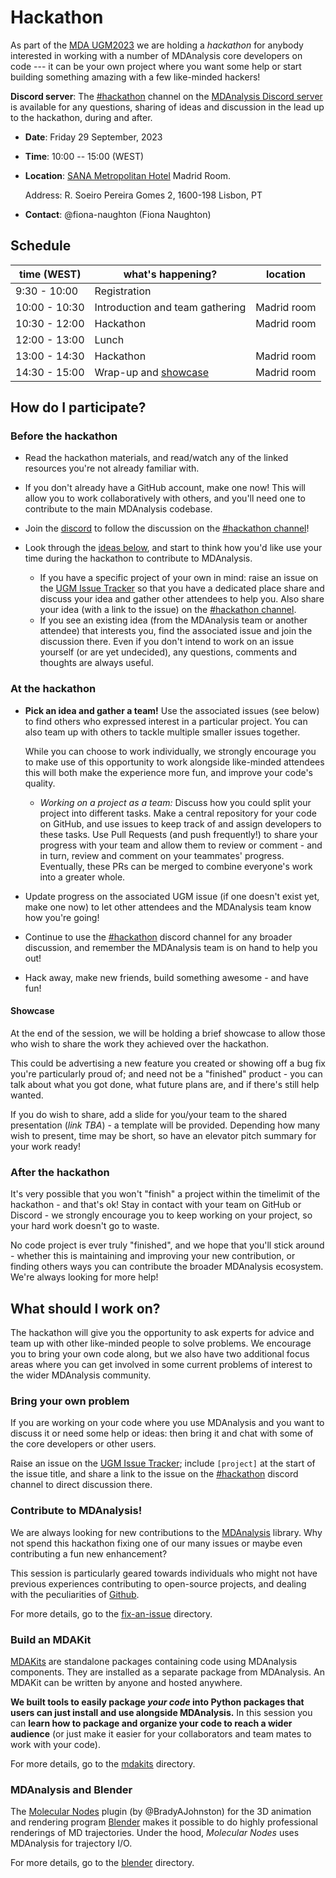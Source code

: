 # Hackathon

As part of the [MDA
UGM2023](https://www.mdanalysis.org/pages/ugm2023/) we are holding a
*hackathon* for anybody interested in working with a number of
MDAnalysis core developers on code --- it can be your own project
where you want some help or start building something amazing with a
few like-minded hackers!

**Discord server**: The [#hackathon][hackathon-channel] channel on the 
[MDAnalysis Discord server][discord] is available for any questions, 
sharing of ideas and discussion in the lead up to 
the hackathon, during and after.

* **Date**: Friday 29 September, 2023
* **Time**: 10:00 -- 15:00 (WEST)
* **Location**: [SANA Metropolitan
  Hotel](https://www.sanahotels.com/en/hotel/sana-metropolitan/)
  Madrid Room. 
  
  Address: R. Soeiro Pereira Gomes 2, 1600-198 Lisbon, PT
* **Contact**: @fiona-naughton (Fiona Naughton)
  
## Schedule 

| time (WEST)   | what's happening?                |  location   |
|---------------|----------------------------------|-------------|
| 9:30 - 10:00  | Registration                     |             |
| 10:00 - 10:30 | Introduction and team gathering  | Madrid room |
| 10:30 - 12:00 | Hackathon                        | Madrid room |
| 12:00 - 13:00 | Lunch                            |             |
| 13:00 - 14:30 | Hackathon                        | Madrid room |
| 14:30 - 15:00 | Wrap-up and [showcase](#showcase)| Madrid room |

## How do I participate?
### Before the hackathon
 - Read the hackathon materials, and read/watch any of the linked
   resources you're not already familiar with.
   
 - If you don't already have a GitHub account, make one now! This
   will allow you to work collaboratively with others, and you'll need
   one to contribute to the main MDAnalysis codebase.
 - Join the [discord][] to follow the discussion on the
   [#hackathon channel][hackathon-channel]!
 - Look through the [ideas below](#What-should-I-work-on?), and start
   to think how you'd like use your time during the hackathon to
   contribute to MDAnalysis.
   - If you have a specific project of your own in mind: raise an issue
     on the [UGM Issue Tracker][issue-tracker] so that you have a
     dedicated place share and discuss your idea and gather other
     attendees to help you. Also share your idea (with a link to the
     issue) on the [#hackathon channel][hackathon-channel].
   - If you see an existing idea (from the MDAnalysis team or another
     attendee) that interests you, find the associated issue and join
     the discussion there. Even if you don't intend to work on an
     issue yourself (or are yet undecided), any questions, comments
     and thoughts are always useful.

### At the hackathon
 - **Pick an idea and gather a team!** Use the associated issues (see
   below) to find others who expressed interest in a particular project.
   You can also team up with others to tackle multiple smaller issues
   together.
   
   While you can choose to work individually, we strongly encourage you
   to make use of this opportunity to work alongside like-minded
   attendees this will both make the experience more fun, and improve
   your code's quality.
   - *Working on a project as a team:* Discuss how you could split your
     project into different tasks. Make a central repository for your
     code on GitHub, and use issues to keep track of and assign
     developers to these tasks. Use Pull Requests (and push
     frequently!) to share your progress with your team and allow them
     to review or comment - and in turn, review and comment on your
     teammates' progress. Eventually, these PRs can be merged to
     combine everyone's work into a greater whole.
     
 - Update progress on the associated UGM issue (if one doesn't exist
   yet, make one now) to let other attendees and the MDAnalysis team
   know how you're going!
 - Continue to use the [#hackathon][hackathon-channel] discord channel
   for any broader discussion, and remember the MDAnalysis team is
   on hand to help you out!
 - Hack away, make new friends, build something awesome - and have fun!

#### Showcase
At the end of the session, we will be holding a brief showcase to allow
those who wish to share the work they achieved over the hackathon. 

This could be advertising a new feature you created or showing off a 
bug fix you're particularly proud of; and need not be a "finished" 
product - you can talk about what you got done, what future plans 
are, and if there's still help wanted.

If you do wish to share, add a slide for you/your team to the 
shared presentation (*link TBA*) - a template will be provided. 
Depending how many wish to present, time may be short, so have 
an elevator pitch summary for your work ready!

### After the hackathon
It's very possible that you won't "finish" a project within the 
timelimit of the hackathon - and that's ok! Stay in contact with your
team on GitHub or Discord - we strongly encourage you to keep working 
on your project, so your hard work doesn't go to waste.

No code project is ever truly "finished", and we hope that you'll 
stick around - whether this is maintaining and improving your new 
contribution, or finding others ways you can contribute the broader 
MDAnalysis ecosystem. We're always looking for more help!


## What should I work on?

The hackathon will give you the opportunity to ask experts for advice
and team up with other like-minded people to solve problems. We
encourage you to bring your own code along, but we also have two
additional focus areas where you can get involved in some current
problems of interest to the wider MDAnalysis community.

### Bring your own problem

If you are working on your code where you use MDAnalysis and you want
to discuss it or need some help or ideas: then bring it and chat with
some of the core developers or other users. 

Raise an issue on the [UGM Issue Tracker][issue-tracker]; include 
`[project]` at the start of the issue title, and share a link to the
issue on the [#hackathon][hackathon-channel] discord channel to direct
discussion there.

### Contribute to MDAnalysis!

We are always looking for new contributions to the 
[MDAnalysis](https://github.com/MDAnalysis/mdanalysis) library. Why
not spend this hackathon fixing one of our many issues or maybe
even contributing a fun new enhancement?

This session is particularly geared towards individuals who might not
have previous experiences contributing to open-source projects, and
dealing with the peculiarities of [Github](https://github.com/).

For more details, go to the [fix-an-issue](./fix-an-issue) directory.

### Build an MDAKit

[MDAKits](https://www.mdanalysis.org/2022/08/24/mdakits-intro/) are
standalone packages containing code using MDAnalysis components. They
are installed as a separate package from MDAnalysis. An MDAKit can be
written by anyone and hosted anywhere.

**We built tools to easily package *your code* into Python packages
that users can just install and use alongside MDAnalysis.** In this
session you can **learn how to package and organize your code to reach
a wider audience** (or just make it easier for your collaborators and
team mates to work with your code).

For more details, go to the [mdakits](./mdakits) directory.


### MDAnalysis and Blender

The [Molecular
Nodes](https://bradyajohnston.github.io/MolecularNodes/) plugin (by
@BradyAJohnston) for the 3D animation and rendering program
[Blender](https://www.blender.org/) makes it possible to do highly
professional renderings of MD trajectories. Under the hood, *Molecular
Nodes* uses MDAnalysis for trajectory I/O. 

For more details, go to the [blender](./blender) directory.

[discord]: https://discord.com/invite/sAKgZZnPv4
[hackathon-channel]: https://discord.com/channels/807348386012987462/1152628719354118205
[issue-tracker]: https://github.com/MDAnalysis/UGM2023/issues
